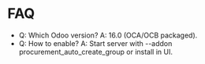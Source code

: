 # FAQ

- Q: Which Odoo version? A: 16.0 (OCA/OCB packaged).
- Q: How to enable? A: Start server with --addon procurement_auto_create_group or install in UI.
